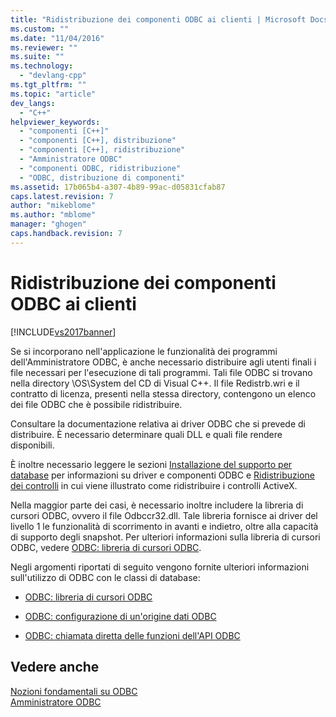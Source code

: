 ```yaml
---
title: "Ridistribuzione dei componenti ODBC ai clienti | Microsoft Docs"
ms.custom: ""
ms.date: "11/04/2016"
ms.reviewer: ""
ms.suite: ""
ms.technology: 
  - "devlang-cpp"
ms.tgt_pltfrm: ""
ms.topic: "article"
dev_langs: 
  - "C++"
helpviewer_keywords: 
  - "componenti [C++]"
  - "componenti [C++], distribuzione"
  - "componenti [C++], ridistribuzione"
  - "Amministratore ODBC"
  - "componenti ODBC, ridistribuzione"
  - "ODBC, distribuzione di componenti"
ms.assetid: 17b065b4-a307-4b89-99ac-d05831cfab87
caps.latest.revision: 7
author: "mikeblome"
ms.author: "mblome"
manager: "ghogen"
caps.handback.revision: 7
---
```

# Ridistribuzione dei componenti ODBC ai clienti
[!INCLUDE[vs2017banner](../../assembler/inline/includes/vs2017banner.md)]

Se si incorporano nell'applicazione le funzionalità dei programmi dell'Amministratore ODBC, è anche necessario distribuire agli utenti finali i file necessari per l'esecuzione di tali programmi.  Tali file ODBC si trovano nella directory \\OS\\System del CD di Visual C\+\+.  Il file Redistrb.wri e il contratto di licenza, presenti nella stessa directory, contengono un elenco dei file ODBC che è possibile ridistribuire.  
  
 Consultare la documentazione relativa ai driver ODBC che si prevede di distribuire.  È necessario determinare quali DLL e quali file rendere disponibili.  
  
 È inoltre necessario leggere le sezioni [Installazione del supporto per database](../../data/installing-database-support-mfc-atl.md) per informazioni su driver e componenti ODBC e [Ridistribuzione dei controlli](../../data/ado-rdo/redistributing-controls.md) in cui viene illustrato come ridistribuire i controlli ActiveX.  
  
 Nella maggior parte dei casi, è necessario inoltre includere  la libreria di cursori ODBC, ovvero il file Odbccr32.dll.  Tale libreria fornisce ai driver del livello 1 le funzionalità di scorrimento in avanti e indietro,  oltre alla capacità di supporto degli snapshot.  Per ulteriori informazioni sulla libreria di cursori ODBC, vedere [ODBC: libreria di cursori ODBC](../../data/odbc/odbc-the-odbc-cursor-library.md).  
  
 Negli argomenti riportati di seguito vengono fornite ulteriori informazioni sull'utilizzo di ODBC con le classi di database:  
  
-   [ODBC: libreria di cursori ODBC](../../data/odbc/odbc-the-odbc-cursor-library.md)  
  
-   [ODBC: configurazione di un'origine dati ODBC](../../data/odbc/odbc-configuring-an-odbc-data-source.md)  
  
-   [ODBC: chiamata diretta delle funzioni dell'API ODBC](../../data/odbc/odbc-calling-odbc-api-functions-directly.md)  
  
## Vedere anche  
 [Nozioni fondamentali su ODBC](../../data/odbc/odbc-basics.md)   
 [Amministratore ODBC](../../data/odbc/odbc-administrator.md)